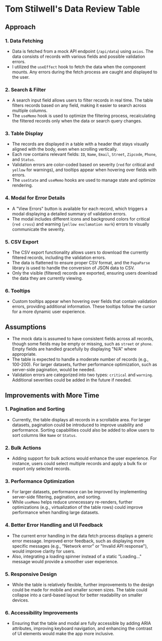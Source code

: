 # Tom Stilwell's Data Review Table

## Approach

### 1. **Data Fetching**
   - Data is fetched from a mock API endpoint (`/api/data`) using `axios`. The data consists of records with various fields and possible validation errors.
   - I utilized the `useEffect` hook to fetch the data when the component mounts. Any errors during the fetch process are caught and displayed to the user.

### 2. **Search & Filter**
   - A search input field allows users to filter records in real time. The table filters records based on any field, making it easier to search across multiple columns.
   - The `useMemo` hook is used to optimize the filtering process, recalculating the filtered records only when the data or search query changes.

### 3. **Table Display**
   - The records are displayed in a table with a header that stays visually aligned with the body, even when scrolling vertically.
   - Each row contains relevant fields: `ID`, `Name`, `Email`, `Street`, `Zipcode`, `Phone`, and `Status`.
   - Validation errors are color-coded based on severity (`red` for critical and `yellow` for warnings), and tooltips appear when hovering over fields with errors.
   - The `useState` and `useMemo` hooks are used to manage state and optimize rendering.

### 4. **Modal for Error Details**
   - A "View Errors" button is available for each record, which triggers a modal displaying a detailed summary of validation errors.
   - The modal includes different icons and background colors for critical (`red cross`) and warning (`yellow exclamation mark`) errors to visually communicate the severity.

### 5. **CSV Export**
   - The CSV export functionality allows users to download the currently filtered records, including the validation errors.
   - The data is flattened to ensure proper CSV format, and the `PapaParse` library is used to handle the conversion of JSON data to CSV.
   - Only the visible (filtered) records are exported, ensuring users download the data they are currently viewing.

### 6. **Tooltips**
   - Custom tooltips appear when hovering over fields that contain validation errors, providing additional information. These tooltips follow the cursor for a more dynamic user experience.

## Assumptions

- The mock data is assumed to have consistent fields across all records, though some fields may be empty or missing, such as `street` or `phone`. Empty fields are handled gracefully by displaying "N/A" where appropriate.
- The table is expected to handle a moderate number of records (e.g., 100-200). For larger datasets, further performance optimization, such as server-side pagination, would be needed.
- Validation errors are categorized into two types: `critical` and `warning`. Additional severities could be added in the future if needed.

## Improvements with More Time

### 1. **Pagination and Sorting**
   - Currently, the table displays all records in a scrollable area. For larger datasets, pagination could be introduced to improve usability and performance. Sorting capabilities could also be added to allow users to sort columns like `Name` or `Status`.

### 2. **Bulk Actions**
   - Adding support for bulk actions would enhance the user experience. For instance, users could select multiple records and apply a bulk fix or export only selected records.

### 3. **Performance Optimization**
   - For larger datasets, performance can be improved by implementing server-side filtering, pagination, and sorting.
   - While `useMemo` helps reduce unnecessary re-renders, further optimizations (e.g., virtualization of the table rows) could improve performance when handling large datasets.

### 4. **Better Error Handling and UI Feedback**
   - The current error handling in the data fetch process displays a generic error message. Improved error feedback, such as displaying more specific messages (e.g., "Network error" or "Invalid API response"), would improve clarity for users.
   - Also, integrating a loading spinner instead of a static "Loading..." message would provide a smoother user experience.

### 5. **Responsive Design**
   - While the table is relatively flexible, further improvements to the design could be made for mobile and smaller screen sizes. The table could collapse into a card-based layout for better readability on smaller devices.

### 6. **Accessibility Improvements**
   - Ensuring that the table and modal are fully accessible by adding ARIA attributes, improving keyboard navigation, and enhancing the contrast of UI elements would make the app more inclusive.